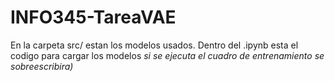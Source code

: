# INFO345-TareaVAE

En la carpeta src/ estan los modelos usados. Dentro del .ipynb esta el codigo para cargar los modelos *si se ejecuta el cuadro de entrenamiento se sobreescribira)*
